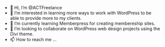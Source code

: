 - 👋 Hi, I’m @ACTFreelance
- 👀 I’m interested in learning more ways to work with WordPress to be able to provide more to my clients.
- 🌱 I’m currently learning Memberpress for creating membereship sites.
- 💞️ I’m looking to collaborate on WordPress web design projects using the Divi theme.
- 📫 How to reach me ...

<!---
ACTFreelance/ACTFreelance is a ✨ special ✨ repository because its `README.md` (this file) appears on your GitHub profile.
You can click the Preview link to take a look at your changes.
--->
